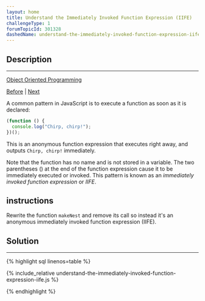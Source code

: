 ```yaml
---
layout: home
title: Understand the Immediately Invoked Function Expression (IIFE)
challengeType: 1
forumTopicId: 301328
dashedName: understand-the-immediately-invoked-function-expression-iife
---
```


<div class="row">
<div class="columnStmt" markdown="1">

## Description
------

[Object Oriented Programming](../object-oriented-programming/README.md)

[Before](./use-closure-to-protect-properties-within-an-object-from-being-modified-externally.md)  | [Next](./use-an-iife-to-create-a-module.md) 

A common pattern in JavaScript is to execute a function as soon as it is declared:

```js
(function () {
  console.log("Chirp, chirp!");
})();
```

This is an anonymous function expression that executes right away, and outputs `Chirp, chirp!` immediately.

Note that the function has no name and is not stored in a variable. The two parentheses () at the end of the function expression cause it to be immediately executed or invoked. This pattern is known as an <dfn>immediately invoked function expression</dfn> or <dfn>IIFE</dfn>.

##  instructions 

Rewrite the function `makeNest` and remove its call so instead it's an anonymous immediately invoked function expression (IIFE).

</div>
<div class="columnSol" markdown="1">

## Solution
------

{% highlight sql linenos=table %}

{% include_relative understand-the-immediately-invoked-function-expression-iife.js %}

{% endhighlight %}

</div>
</div>

